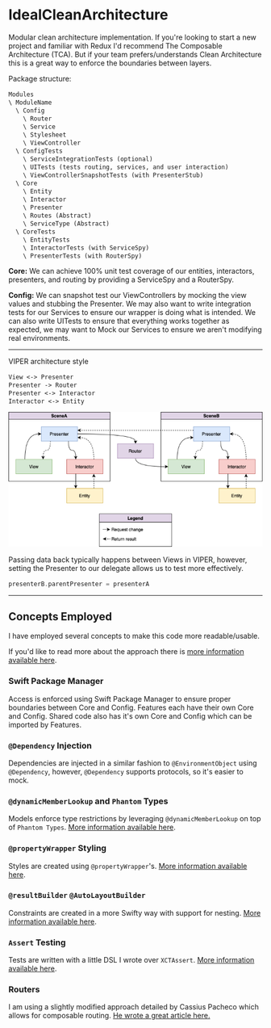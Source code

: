 # IdealCleanArchitecture

Modular clean architecture implementation. If you're looking to start a new project and familiar with Redux I'd recommend The Composable Architecture (TCA). But if your team prefers/understands Clean Architecture this is a great way to enforce the boundaries between layers.

Package structure:
```
Modules
\ ModuleName
  \ Config
    \ Router
    \ Service
    \ Stylesheet
    \ ViewController
  \ ConfigTests
    \ ServiceIntegrationTests (optional)
    \ UITests (tests routing, services, and user interaction)
    \ ViewControllerSnapshotTests (with PresenterStub)
  \ Core
    \ Entity
    \ Interactor
    \ Presenter
    \ Routes (Abstract)
    \ ServiceType (Abstract)
  \ CoreTests
    \ EntityTests
    \ InteractorTests (with ServiceSpy)
    \ PresenterTests (with RouterSpy)
```

**Core:** We can achieve 100% unit test coverage of our entities, interactors, presenters, and routing by providing a ServiceSpy and a RouterSpy.

**Config:** We can snapshot test our ViewControllers by mocking the view values and stubbing the Presenter. We may also want to write integration tests for our Services to ensure our wrapper is doing what is intended. We can also write UITests to ensure that everything works together as expected, we may want to Mock our Services to ensure we aren't modifying real environments.

---

VIPER architecture style
```
View <-> Presenter
Presenter -> Router
Presenter <-> Interactor
Interactor <-> Entity
```
![VIPER](viper.png)

Passing data back typically happens between Views in VIPER, however, setting the Presenter to our delegate allows us to test more effectively.

```swift
presenterB.parentPresenter = presenterA
```

---

## Concepts Employed

I have employed several concepts to make this code more readable/usable.

If you'd like to read more about the approach there is [more information available here](https://medium.com/@cjnevin/modular-viper-architecture-9a7cdb7475f8).

### Swift Package Manager

Access is enforced using Swift Package Manager to ensure proper boundaries between Core and Config. Features each have their own Core and Config. Shared code also has it's own Core and Config which can be imported by Features.

### `@Dependency` Injection

Dependencies are injected in a similar fashion to `@EnvironmentObject` using `@Dependency`, however, `@Dependency` supports protocols, so it's easier to mock.

### `@dynamicMemberLookup` and `Phantom` Types

Models enforce type restrictions by leveraging `@dynamicMemberLookup` on top of `Phantom Types`. [More information available here](https://levelup.gitconnected.com/expressible-dynamic-phantom-types-513091b63f04).

### `@propertyWrapper` Styling

Styles are created using `@propertyWrapper`'s. [More information available here](https://medium.com/@cjnevin/view-styling-with-propertywrapper-92d8476e96a7).

### `@resultBuilder` `@AutoLayoutBuilder`

Constraints are created in a more Swifty way with support for nesting. [More information available here](https://betterprogramming.pub/autolayoutbuilder-294badac5015).

### `Assert` Testing

Tests are written with a little DSL I wrote over `XCTAssert`. [More information available here](https://betterprogramming.pub/assert-my-wrapper-framework-around-xctest-7d6bea2d05f9).

### Routers

I am using a slightly modified approach detailed by Cassius Pacheco which allows for composable routing. [He wrote a great article here.](https://cassiuspacheco.com/clean-simple-and-composable-routing-for-ios-apps)
